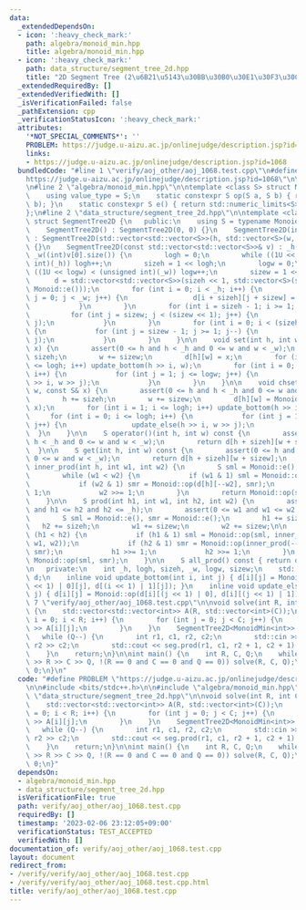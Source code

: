 ```yaml
---
data:
  _extendedDependsOn:
  - icon: ':heavy_check_mark:'
    path: algebra/monoid_min.hpp
    title: algebra/monoid_min.hpp
  - icon: ':heavy_check_mark:'
    path: data_structure/segment_tree_2d.hpp
    title: "2D Segment Tree (2\u6B21\u5143\u30BB\u30B0\u30E1\u30F3\u30C8\u6728)"
  _extendedRequiredBy: []
  _extendedVerifiedWith: []
  _isVerificationFailed: false
  _pathExtension: cpp
  _verificationStatusIcon: ':heavy_check_mark:'
  attributes:
    '*NOT_SPECIAL_COMMENTS*': ''
    PROBLEM: https://judge.u-aizu.ac.jp/onlinejudge/description.jsp?id=1068
    links:
    - https://judge.u-aizu.ac.jp/onlinejudge/description.jsp?id=1068
  bundledCode: "#line 1 \"verify/aoj_other/aoj_1068.test.cpp\"\n#define PROBLEM \"\
    https://judge.u-aizu.ac.jp/onlinejudge/description.jsp?id=1068\"\n\n#include <bits/stdc++.h>\n\
    \n#line 2 \"algebra/monoid_min.hpp\"\n\ntemplate <class S> struct MonoidMin {\n\
    \    using value_type = S;\n    static constexpr S op(S a, S b) { return std::min(a,\
    \ b); }\n    static constexpr S e() { return std::numeric_limits<S>::max(); }\n\
    };\n#line 2 \"data_structure/segment_tree_2d.hpp\"\n\ntemplate <class Monoid>\
    \ struct SegmentTree2D {\n   public:\n    using S = typename Monoid::value_type;\n\
    \    SegmentTree2D() : SegmentTree2D(0, 0) {}\n    SegmentTree2D(int h, int w)\
    \ : SegmentTree2D(std::vector<std::vector<S>>(h, std::vector<S>(w, Monoid::e())))\
    \ {}\n    SegmentTree2D(const std::vector<std::vector<S>>& v) : _h((int)v.size()),\
    \ _w((int)v[0].size()) {\n        logh = 0;\n        while ((1U << logh) < (unsigned\
    \ int)(_h)) logh++;\n        sizeh = 1 << logh;\n        logw = 0;\n        while\
    \ ((1U << logw) < (unsigned int)(_w)) logw++;\n        sizew = 1 << logw;\n  \
    \      d = std::vector<std::vector<S>>(sizeh << 1, std::vector<S>(sizew << 1,\
    \ Monoid::e()));\n        for (int i = 0; i < _h; i++) {\n            for (int\
    \ j = 0; j < _w; j++) {\n                d[i + sizeh][j + sizew] = v[i][j];\n\
    \            }\n        }\n        for (int i = sizeh - 1; i >= 1; i--) {\n  \
    \          for (int j = sizew; j < (sizew << 1); j++) {\n                update_bottom(i,\
    \ j);\n            }\n        }\n        for (int i = 0; i < (sizeh << 1); i++)\
    \ {\n            for (int j = sizew - 1; j >= 1; j--) {\n                update_else(i,\
    \ j);\n            }\n        }\n    }\n\n    void set(int h, int w, const S&\
    \ x) {\n        assert(0 <= h and h < _h and 0 <= w and w < _w);\n        h +=\
    \ sizeh;\n        w += sizew;\n        d[h][w] = x;\n        for (int i = 1; i\
    \ <= logh; i++) update_bottom(h >> i, w);\n        for (int i = 0; i <= logh;\
    \ i++) {\n            for (int j = 1; j <= logw; j++) {\n                update_else(h\
    \ >> i, w >> j);\n            }\n        }\n    }\n\n    void chset(int h, int\
    \ w, const S& x) {\n        assert(0 <= h and h < _h and 0 <= w and w < _w);\n\
    \        h += sizeh;\n        w += sizew;\n        d[h][w] = Monoid::op(d[h][w],\
    \ x);\n        for (int i = 1; i <= logh; i++) update_bottom(h >> i, w);\n   \
    \     for (int i = 0; i <= logh; i++) {\n            for (int j = 1; j <= logw;\
    \ j++) {\n                update_else(h >> i, w >> j);\n            }\n      \
    \  }\n    }\n\n    S operator()(int h, int w) const {\n        assert(0 <= h and\
    \ h < _h and 0 <= w and w < _w);\n        return d[h + sizeh][w + sizew];\n  \
    \  }\n\n    S get(int h, int w) const {\n        assert(0 <= h and h < _h and\
    \ 0 <= w and w < _w);\n        return d[h + sizeh][w + sizew];\n    }\n\n    S\
    \ inner_prod(int h, int w1, int w2) {\n        S sml = Monoid::e(), smr = Monoid::e();\n\
    \        while (w1 < w2) {\n            if (w1 & 1) sml = Monoid::op(sml, d[h][w1++]);\n\
    \            if (w2 & 1) smr = Monoid::op(d[h][--w2], smr);\n            w1 >>=\
    \ 1;\n            w2 >>= 1;\n        }\n        return Monoid::op(sml, smr);\n\
    \    }\n\n    S prod(int h1, int w1, int h2, int w2) {\n        assert(0 <= h1\
    \ and h1 <= h2 and h2 <= _h);\n        assert(0 <= w1 and w1 <= w2 and w2 <= _w);\n\
    \        S sml = Monoid::e(), smr = Monoid::e();\n        h1 += sizeh;\n     \
    \   h2 += sizeh;\n        w1 += sizew;\n        w2 += sizew;\n\n        while\
    \ (h1 < h2) {\n            if (h1 & 1) sml = Monoid::op(sml, inner_prod(h1++,\
    \ w1, w2));\n            if (h2 & 1) smr = Monoid::op(inner_prod(--h2, w1, w2),\
    \ smr);\n            h1 >>= 1;\n            h2 >>= 1;\n        }\n        return\
    \ Monoid::op(sml, smr);\n    }\n\n    S all_prod() const { return d[1][1]; }\n\
    \n   private:\n    int _h, logh, sizeh, _w, logw, sizew;\n    std::vector<std::vector<S>>\
    \ d;\n    inline void update_bottom(int i, int j) { d[i][j] = Monoid::op(d[(i\
    \ << 1) | 0][j], d[(i << 1) | 1][j]); }\n    inline void update_else(int i, int\
    \ j) { d[i][j] = Monoid::op(d[i][(j << 1) | 0], d[i][(j << 1) | 1]); }\n};\n#line\
    \ 7 \"verify/aoj_other/aoj_1068.test.cpp\"\n\nvoid solve(int R, int C, int Q)\
    \ {\n    std::vector<std::vector<int>> A(R, std::vector<int>(C));\n    for (int\
    \ i = 0; i < R; i++) {\n        for (int j = 0; j < C; j++) {\n            std::cin\
    \ >> A[i][j];\n        }\n    }\n    SegmentTree2D<MonoidMin<int>> seg(A);\n \
    \   while (Q--) {\n        int r1, c1, r2, c2;\n        std::cin >> r1 >> c1 >>\
    \ r2 >> c2;\n        std::cout << seg.prod(r1, c1, r2 + 1, c2 + 1) << '\\n';\n\
    \    }\n    return;\n}\n\nint main() {\n    int R, C, Q;\n    while (std::cin\
    \ >> R >> C >> Q, !(R == 0 and C == 0 and Q == 0)) solve(R, C, Q);\n    return\
    \ 0;\n}\n"
  code: "#define PROBLEM \"https://judge.u-aizu.ac.jp/onlinejudge/description.jsp?id=1068\"\
    \n\n#include <bits/stdc++.h>\n\n#include \"algebra/monoid_min.hpp\"\n#include\
    \ \"data_structure/segment_tree_2d.hpp\"\n\nvoid solve(int R, int C, int Q) {\n\
    \    std::vector<std::vector<int>> A(R, std::vector<int>(C));\n    for (int i\
    \ = 0; i < R; i++) {\n        for (int j = 0; j < C; j++) {\n            std::cin\
    \ >> A[i][j];\n        }\n    }\n    SegmentTree2D<MonoidMin<int>> seg(A);\n \
    \   while (Q--) {\n        int r1, c1, r2, c2;\n        std::cin >> r1 >> c1 >>\
    \ r2 >> c2;\n        std::cout << seg.prod(r1, c1, r2 + 1, c2 + 1) << '\\n';\n\
    \    }\n    return;\n}\n\nint main() {\n    int R, C, Q;\n    while (std::cin\
    \ >> R >> C >> Q, !(R == 0 and C == 0 and Q == 0)) solve(R, C, Q);\n    return\
    \ 0;\n}"
  dependsOn:
  - algebra/monoid_min.hpp
  - data_structure/segment_tree_2d.hpp
  isVerificationFile: true
  path: verify/aoj_other/aoj_1068.test.cpp
  requiredBy: []
  timestamp: '2023-02-06 23:12:05+09:00'
  verificationStatus: TEST_ACCEPTED
  verifiedWith: []
documentation_of: verify/aoj_other/aoj_1068.test.cpp
layout: document
redirect_from:
- /verify/verify/aoj_other/aoj_1068.test.cpp
- /verify/verify/aoj_other/aoj_1068.test.cpp.html
title: verify/aoj_other/aoj_1068.test.cpp
---
```


